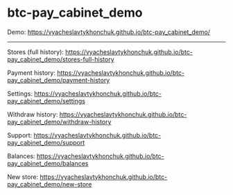 # btc-pay_cabinet_demo
Demo: https://vyacheslavtykhonchuk.github.io/btc-pay_cabinet_demo/

 
 
 _________
 
 Stores (full history):  https://vyacheslavtykhonchuk.github.io/btc-pay_cabinet_demo/stores-full-history
 
 Payment history:  https://vyacheslavtykhonchuk.github.io/btc-pay_cabinet_demo/payment-history
 
 Settings:  https://vyacheslavtykhonchuk.github.io/btc-pay_cabinet_demo/settings
 
 Withdraw history:  https://vyacheslavtykhonchuk.github.io/btc-pay_cabinet_demo/withdraw-history
 
 Support: https://vyacheslavtykhonchuk.github.io/btc-pay_cabinet_demo/support
 
 Balances: https://vyacheslavtykhonchuk.github.io/btc-pay_cabinet_demo/balances
 
 New store: https://vyacheslavtykhonchuk.github.io/btc-pay_cabinet_demo/new-store
 
 




